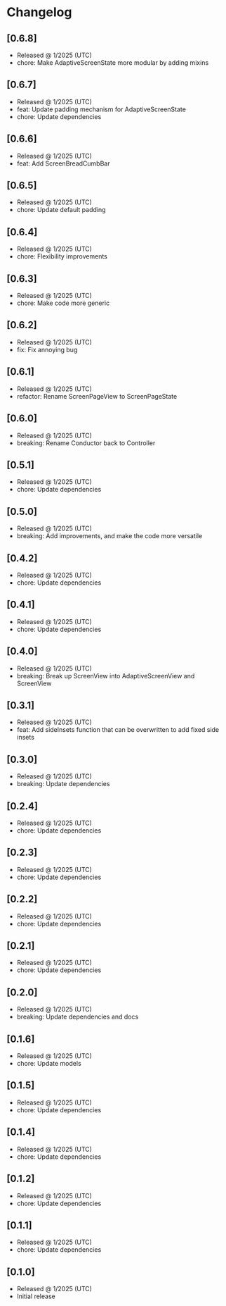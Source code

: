 # Changelog

## [0.6.8]

- Released @ 1/2025 (UTC)
- chore: Make AdaptiveScreenState more modular by adding mixins

## [0.6.7]

- Released @ 1/2025 (UTC)
- feat: Update padding mechanism for AdaptiveScreenState
- chore: Update dependencies

## [0.6.6]

- Released @ 1/2025 (UTC)
- feat: Add ScreenBreadCumbBar

## [0.6.5]

- Released @ 1/2025 (UTC)
- chore: Update default padding

## [0.6.4]

- Released @ 1/2025 (UTC)
- chore: Flexibility improvements

## [0.6.3]

- Released @ 1/2025 (UTC)
- chore: Make code more generic

## [0.6.2]

- Released @ 1/2025 (UTC)
- fix: Fix annoying bug

## [0.6.1]

- Released @ 1/2025 (UTC)
- refactor: Rename ScreenPageView to ScreenPageState

## [0.6.0]

- Released @ 1/2025 (UTC)
- breaking: Rename Conductor back to Controller

## [0.5.1]

- Released @ 1/2025 (UTC)
- chore: Update dependencies

## [0.5.0]

- Released @ 1/2025 (UTC)
- breaking: Add improvements, and make the code more versatile

## [0.4.2]

- Released @ 1/2025 (UTC)
- chore: Update dependencies

## [0.4.1]

- Released @ 1/2025 (UTC)
- chore: Update dependencies

## [0.4.0]

- Released @ 1/2025 (UTC)
- breaking: Break up ScreenView into AdaptiveScreenView and ScreenView

## [0.3.1]

- Released @ 1/2025 (UTC)
- feat: Add sideInsets function that can be overwritten to add fixed side insets

## [0.3.0]

- Released @ 1/2025 (UTC)
- breaking: Update dependencies

## [0.2.4]

- Released @ 1/2025 (UTC)
- chore: Update dependencies

## [0.2.3]

- Released @ 1/2025 (UTC)
- chore: Update dependencies

## [0.2.2]

- Released @ 1/2025 (UTC)
- chore: Update dependencies

## [0.2.1]

- Released @ 1/2025 (UTC)
- chore: Update dependencies

## [0.2.0]

- Released @ 1/2025 (UTC)
- breaking: Update dependencies and docs

## [0.1.6]

- Released @ 1/2025 (UTC)
- chore: Update models

## [0.1.5]

- Released @ 1/2025 (UTC)
- chore: Update dependencies

## [0.1.4]

- Released @ 1/2025 (UTC)
- chore: Update dependencies

## [0.1.2]

- Released @ 1/2025 (UTC)
- chore: Update dependencies

## [0.1.1]

- Released @ 1/2025 (UTC)
- chore: Update dependencies

## [0.1.0]

- Released @ 1/2025 (UTC)
- Initial release
